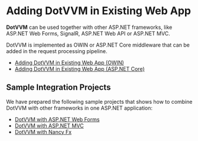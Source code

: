 # Adding DotVVM in Existing Web App

**DotVVM** can be used together with other ASP.NET frameworks, like ASP.NET Web Forms, SignalR, ASP.NET Web API or ASP.NET MVC.

DotVVM is implemented as OWIN or ASP.NET Core middleware that can be added in the request processing pipeline.

* [Adding DotVVM in Existing Web App (OWIN)](/docs/tutorials/how-to-start-existing-app-owin/{branch})
* [Adding DotVVM in Existing Web App (ASP.NET Core)](/docs/tutorials/how-to-start-existing-app-aspnetcore/{branch})

## Sample Integration Projects

We have prepared the following sample projects that shows how to combine DotVVM with other frameworks in one ASP.NET application:

* [DotVVM with ASP.NET Web Forms](https://github.com/riganti/dotvvm-samples-combo-with-webforms)
* [DotVVM with ASP.NET MVC](https://github.com/riganti/dotvvm-samples-combo-with-mvc)
* [DotVVM with Nancy Fx](https://github.com/riganti/dotvvm-samples-combo-with-nancy)

